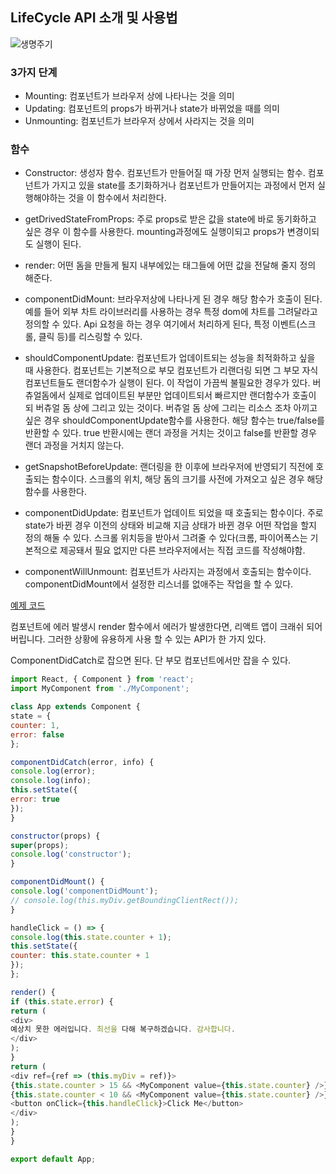 ## LifeCycle API 소개 및 사용법
![생명주기](https://user-images.githubusercontent.com/18229419/61991948-94392e80-b092-11e9-8e7c-04f4601b5f59.png)

### 3가지 단계
- Mounting: 컴포넌트가 브라우저 상에 나타나는 것을 의미
- Updating: 컴포넌트의 props가 바뀌거나 state가 바뀌었을 때를 의미
- Unmounting: 컴포넌트가 브라우저 상에서 사라지는 것을 의미 

### 함수
- Constructor: 생성자 함수. 컴포넌트가 만들어질 때 가장 먼저 실행되는 함수. 컴포넌트가 가지고 있을 state를 초기화하거나 컴포넌트가 만들어지는 과정에서 먼저 실행해야하는 것을 이 함수에서 처리한다.

- getDrivedStateFromProps: 주로 props로 받은 값을 state에 바로 동기화하고 싶은 경우 이 함수를 사용한다. mounting과정에도 실행이되고 props가 변경이되도 실행이 된다.

- render:  어떤 돔을 만들게 될지 내부에있는 태그들에 어떤 값을 전달해 줄지 정의 해준다. 

- componentDidMount: 브라우저상에 나타나게 된 경우 해당 함수가 호출이 된다. 예를 들어 외부 차트 라이브러리를 사용하는 경우 특정 dom에 차트를 그려달라고 정의할 수 있다. Api 요청을 하는 경우 여기에서 처리하게 된다, 특정 이벤트(스크롤, 클릭 등)를 리스링할 수 있다.

- shouldComponentUpdate: 컴포넌트가 업데이트되는 성능을 최적화하고 싶을 때 사용한다. 컴포넌트는 기본적으로 부모 컴포넌트가 리랜더링 되면 그 부모 자식 컴포넌트들도 랜더함수가 실행이 된다.  이 작업이 가끔씩 불필요한 경우가 있다. 버츄얼돔에서 실제로 업데이트된 부분만 업데이트되서 빠르지만 랜더함수가 호출이 되 버츄얼 돔 상에 그리고 있는 것이다. 버츄얼 돔 상에 그리는 리소스 조차 아끼고 싶은 경우 shouldComponentUpdate함수를 사용한다. 해당 함수는 true/false를 반환할 수 있다. true 반환시에는 랜더 과정을 거치는 것이고 false를 반환할 경우 랜더 과정을 거치지 않는다. 

- getSnapshotBeforeUpdate: 랜더링을 한 이후에 브라우저에 반영되기 직전에 호출되는 함수이다. 스크롤의 위치, 해당 돔의 크기를 사전에 가져오고 싶은 경우 해당 함수를 사용한다. 

- componentDidUpdate: 컴포넌트가 업데이트 되었을 때 호출되는 함수이다. 주로  state가 바뀐 경우 이전의 상태와 비교해 지금 상태가 바뀐 경우 어떤 작업을 할지 정의 해둘 수 있다. 스크롤 위치등을 받아서 그려줄 수 있다(크롬, 파이어폭스는 기본적으로 제공돼서 필요 없지만 다른 브라우저에서는 직접 코드를 작성해야함.

- componentWillUnmount: 컴포넌트가 사라지는 과정에서 호출되는 함수이다. componentDidMount에서 설정한 리스너를 없애주는 작업을 할 수 있다.


[예제 코드](https://codesandbox.io/s/xl313zyrkw)


컴포넌트에 에러 발생시
render 함수에서 에러가 발생한다면, 리액트 앱이 크래쉬 되어버립니다. 그러한 상황에 유용하게 사용 할 수 있는 API가 한 가지 있다.

ComponentDidCatch로 잡으면 된다. 단 부모 컴포넌트에서만 잡을 수 있다.

~~~js
import React, { Component } from 'react';
import MyComponent from './MyComponent';

class App extends Component {
state = {
counter: 1,
error: false
};

componentDidCatch(error, info) {
console.log(error);
console.log(info);
this.setState({
error: true
});
}

constructor(props) {
super(props);
console.log('constructor');
}

componentDidMount() {
console.log('componentDidMount');
// console.log(this.myDiv.getBoundingClientRect());
}

handleClick = () => {
console.log(this.state.counter + 1);
this.setState({
counter: this.state.counter + 1
});
};

render() {
if (this.state.error) {
return (
<div>
예상치 못한 에러입니다. 최선을 다해 복구하겠습니다. 감사합니다.
</div>
);
}
return (
<div ref={ref => (this.myDiv = ref)}>
{this.state.counter > 15 && <MyComponent value={this.state.counter} />}
{this.state.counter < 10 && <MyComponent value={this.state.counter} />}
<button onClick={this.handleClick}>Click Me</button>
</div>
);
}
}

export default App;
~~~
